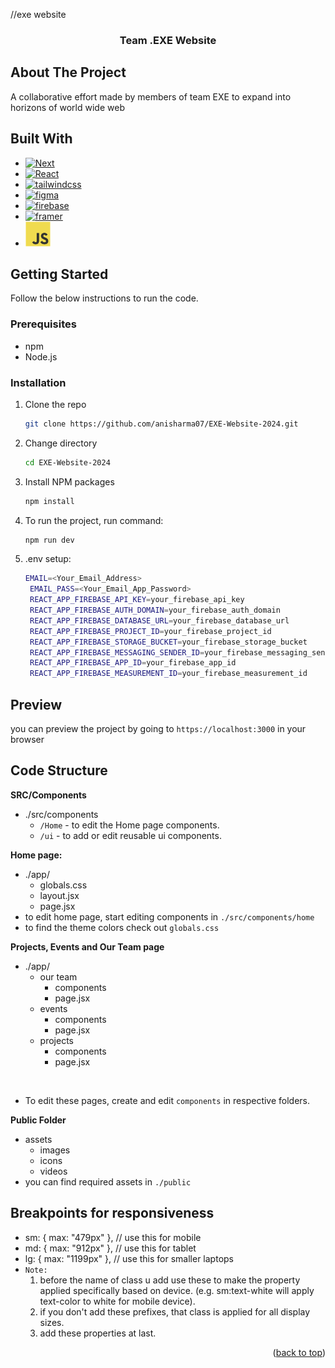 //exe website
<a name="readme-top"></a>

<div align="center">
  <h3 align="center">Team .EXE Website</h3>
</div>

## About The Project

A collaborative effort made by members of team EXE to expand into horizons of world wide web

## Built With

- [![Next][Next.js]][Next-url]
- [![React][React.js]][React-url]
- [![tailwindcss][tailwindcss.com]][tailwindcss-url]
- <a href="https://www.figma.com/" target="_blank" rel="noreferrer"> <img src="https://www.vectorlogo.zone/logos/figma/figma-icon.svg" alt="figma" width="40" height="40"/> </a>
- <a href="https://firebase.google.com/" target="_blank" rel="noreferrer"> <img src="https://www.vectorlogo.zone/logos/firebase/firebase-icon.svg" alt="firebase" width="40" height="40"/> </a>
- <a href="https://www.framer.com/" target="_blank" rel="noreferrer"> <img src="https://www.vectorlogo.zone/logos/framer/framer-icon.svg" alt="framer" width="40" height="40"/> </a>
- <a href="https://developer.mozilla.org/en-US/docs/Web/JavaScript" target="_blank" rel="noreferrer"> <img src="https://raw.githubusercontent.com/devicons/devicon/master/icons/javascript/javascript-original.svg" alt="javascript" width="40" height="40"/> </a>

## Getting Started

Follow the below instructions to run the code.

### Prerequisites

- npm
- Node.js

### Installation

1. Clone the repo
   ```sh
   git clone https://github.com/anisharma07/EXE-Website-2024.git
   ```
2. Change directory
   ```sh
   cd EXE-Website-2024
   ```
3. Install NPM packages
   ```sh
   npm install
   ```
4. To run the project, run command:
   ```sh
   npm run dev
   ```
5. .env setup:
   ```sh
   EMAIL=<Your_Email_Address>
    EMAIL_PASS=<Your_Email_App_Password>
    REACT_APP_FIREBASE_API_KEY=your_firebase_api_key
    REACT_APP_FIREBASE_AUTH_DOMAIN=your_firebase_auth_domain
    REACT_APP_FIREBASE_DATABASE_URL=your_firebase_database_url
    REACT_APP_FIREBASE_PROJECT_ID=your_firebase_project_id
    REACT_APP_FIREBASE_STORAGE_BUCKET=your_firebase_storage_bucket
    REACT_APP_FIREBASE_MESSAGING_SENDER_ID=your_firebase_messaging_sender_id
    REACT_APP_FIREBASE_APP_ID=your_firebase_app_id
    REACT_APP_FIREBASE_MEASUREMENT_ID=your_firebase_measurement_id
   ```

## Preview

you can preview the project by going to `https://localhost:3000` in your browser

## Code Structure

**SRC/Components**

- ./src/components
  - `/Home` - to edit the Home page components.
  - `/ui` - to add or edit reusable ui components.

**Home page:**

- ./app/
  - globals.css
  - layout.jsx
  - page.jsx
- to edit home page, start editing components in `./src/components/home`
- to find the theme colors check out `globals.css`

**Projects, Events and Our Team page**

- ./app/
  - our team
    - components
    - page.jsx
  - events
    - components
    - page.jsx
  - projects
    - components
    - page.jsx

<br/>

- To edit these pages, create and edit `components` in respective folders.

**Public Folder**

- assets
  - images
  - icons
  - videos
- you can find required assets in `./public`

## Breakpoints for responsiveness

- sm: { max: "479px" }, // use this for mobile
- md: { max: "912px" }, // use this for tablet
- lg: { max: "1199px" }, // use this for smaller laptops
- `Note:`
  1.  before the name of class u add use these to make the property applied specifically based on device. (e.g. sm:text-white will apply text-color to white for mobile device).
  2.  if you don't add these prefixes, that class is applied for all display sizes.
  3.  add these properties at last.

<p align="right">(<a href="#readme-top">back to top</a>)</p>

[contributors-shield]: https://img.shields.io/github/contributors/othneildrew/Best-README-Template.svg?style=for-the-badge
[contributors-url]: https://github.com/othneildrew/Best-README-Template/graphs/contributors
[forks-shield]: https://img.shields.io/github/forks/othneildrew/Best-README-Template.svg?style=for-the-badge
[forks-url]: https://github.com/othneildrew/Best-README-Template/network/members
[stars-shield]: https://img.shields.io/github/stars/othneildrew/Best-README-Template.svg?style=for-the-badge
[stars-url]: https://github.com/othneildrew/Best-README-Template/stargazers
[issues-shield]: https://img.shields.io/github/issues/othneildrew/Best-README-Template.svg?style=for-the-badge
[issues-url]: https://github.com/othneildrew/Best-README-Template/issues
[license-shield]: https://img.shields.io/github/license/othneildrew/Best-README-Template.svg?style=for-the-badge
[license-url]: https://github.com/othneildrew/Best-README-Template/blob/master/LICENSE.txt
[linkedin-shield]: https://img.shields.io/badge/-LinkedIn-black.svg?style=for-the-badge&logo=linkedin&colorB=555
[linkedin-url]: https://linkedin.com/in/othneildrew
[product-screenshot]: images/screenshot.png
[Next.js]: https://img.shields.io/badge/next.js-000000?style=for-the-badge&logo=nextdotjs&logoColor=white
[Next-url]: https://nextjs.org/
[React.js]: https://img.shields.io/badge/React-20232A?style=for-the-badge&logo=react&logoColor=61DAFB
[React-url]: https://reactjs.org/
[Vue.js]: https://img.shields.io/badge/Vue.js-35495E?style=for-the-badge&logo=vuedotjs&logoColor=4FC08D
[Vue-url]: https://vuejs.org/
[Angular.io]: https://img.shields.io/badge/Angular-DD0031?style=for-the-badge&logo=angular&logoColor=white
[Angular-url]: https://angular.io/
[Svelte.dev]: https://img.shields.io/badge/Svelte-4A4A55?style=for-the-badge&logo=svelte&logoColor=FF3E00
[Svelte-url]: https://svelte.dev/
[Laravel.com]: https://img.shields.io/badge/Laravel-FF2D20?style=for-the-badge&logo=laravel&logoColor=white
[Laravel-url]: https://laravel.com
[tailwindcss.com]: https://img.shields.io/badge/Tailwind-563D7C?style=for-the-badge&logo=tailwindcss&logoColor=white
[tailwindcss-url]: https://tailwindcss.com
[JQuery.com]: https://img.shields.io/badge/jQuery-0769AD?style=for-the-badge&logo=jquery&logoColor=white
[JQuery-url]: https://jquery.com
